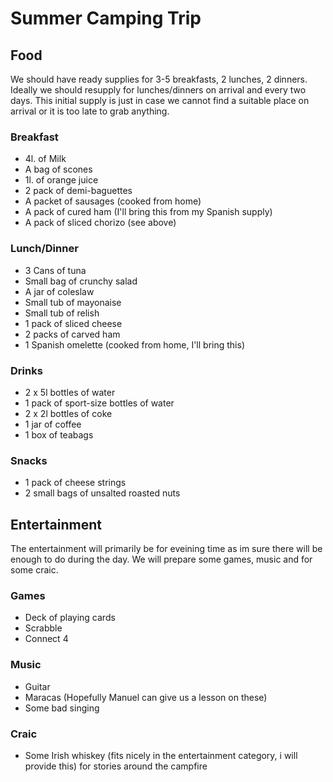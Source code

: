 # Summer Camping Trip

## Food

We should have ready supplies for 3-5 breakfasts, 2 lunches, 2 dinners. Ideally we should resupply for lunches/dinners on arrival and every two days. This initial supply is just in case we cannot find a suitable place on arrival or it is too late to grab anything.

### Breakfast
- 4l. of Milk
- A bag of scones
- 1l. of orange juice
- 2 pack of demi-baguettes
- A packet of sausages (cooked from home)
- A pack of cured ham (I'll bring this from my Spanish supply)
- A pack of sliced chorizo (see above) 

### Lunch/Dinner
- 3 Cans of tuna
- Small bag of crunchy salad
- A jar of coleslaw
- Small tub of mayonaise
- Small tub of relish
- 1 pack of sliced cheese
- 2 packs of carved ham
- 1 Spanish omelette (cooked from home, I'll bring this)

### Drinks
- 2 x 5l bottles of water
- 1 pack of sport-size bottles of water
- 2 x 2l bottles of coke
- 1 jar of coffee
- 1 box of teabags

### Snacks
- 1 pack of cheese strings
- 2 small bags of unsalted roasted nuts


## Entertainment

The entertainment will primarily be for eveining time as im sure there will be enough to do during the day. We will prepare some games, music and for some craic.

### Games
- Deck of playing cards
- Scrabble
- Connect 4

### Music
- Guitar
- Maracas (Hopefully Manuel can give us a lesson on these)
- Some bad singing

### Craic
- Some Irish whiskey (fits nicely in the entertainment category, i will provide this) for stories around the campfire
